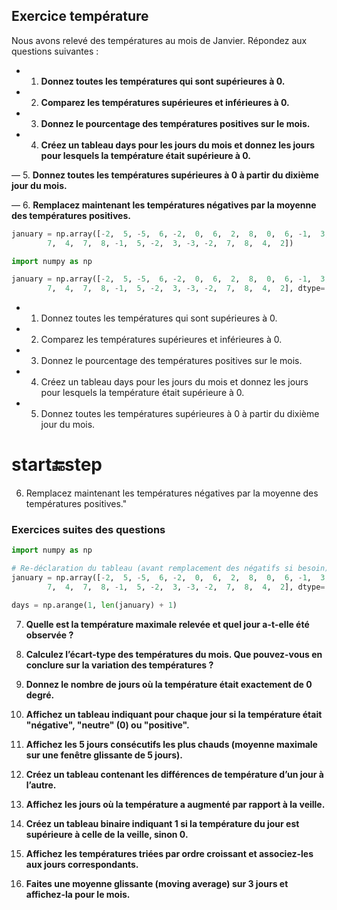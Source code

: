 ## Exercice température

Nous avons relevé des températures au mois de Janvier. Répondez aux questions suivantes :

- 1. **Donnez toutes les températures qui sont supérieures à 0.**

- 2. **Comparez les températures supérieures et inférieures à 0.**

- 3. **Donnez le pourcentage des températures positives sur le mois.**

- 4. **Créez un tableau days pour les jours du mois et donnez les jours pour lesquels la température était supérieure à 0.**

— 5. **Donnez toutes les températures supérieures à 0 à partir du dixième jour du mois.**

— 6. **Remplacez maintenant les températures négatives par la moyenne des températures positives.**


```python
january = np.array([-2,  5, -5,  6, -2,  0,  6,  2,  8,  0,  6, -1,  3,  3,  7,  0, -5,
        7,  4,  7,  8, -1,  5, -2,  3, -3, -2,  7,  8,  4,  2])
```

```python
import numpy as np 

january = np.array([-2,  5, -5,  6, -2,  0,  6,  2,  8,  0,  6, -1,  3,  3,  7,  0, -5,
        7,  4,  7,  8, -1,  5, -2,  3, -3, -2,  7,  8,  4,  2], dtype='float64')

```

- 1. Donnez toutes les températures qui sont supérieures à 0.


- 2. Comparez les températures supérieures et inférieures à 0.


- 3. Donnez le pourcentage des températures positives sur le mois.


- 4. Créez un tableau days pour les jours du mois et donnez les jours pour lesquels la température était supérieure à 0.

- 5. Donnez toutes les températures supérieures à 0 à partir du dixième jour du mois.


# start:end:step


6. Remplacez maintenant les températures négatives par la moyenne des températures positives."

### Exercices suites des questions

```python
import numpy as np

# Re-déclaration du tableau (avant remplacement des négatifs si besoin)
january = np.array([-2,  5, -5,  6, -2,  0,  6,  2,  8,  0,  6, -1,  3,  3,  7,  0, -5,
        7,  4,  7,  8, -1,  5, -2,  3, -3, -2,  7,  8,  4,  2], dtype='float64')

days = np.arange(1, len(january) + 1)
```

7. **Quelle est la température maximale relevée et quel jour a-t-elle été observée ?**

8. **Calculez l’écart-type des températures du mois. Que pouvez-vous en conclure sur la variation des températures ?**

9. **Donnez le nombre de jours où la température était exactement de 0 degré.**

10. **Affichez un tableau indiquant pour chaque jour si la température était "négative", "neutre" (0) ou "positive".**

11. **Affichez les 5 jours consécutifs les plus chauds (moyenne maximale sur une fenêtre glissante de 5 jours).**

12. **Créez un tableau contenant les différences de température d’un jour à l’autre.**

13. **Affichez les jours où la température a augmenté par rapport à la veille.**

14. **Créez un tableau binaire indiquant 1 si la température du jour est supérieure à celle de la veille, sinon 0.**

15. **Affichez les températures triées par ordre croissant et associez-les aux jours correspondants.**

16. **Faites une moyenne glissante (moving average) sur 3 jours et affichez-la pour le mois.**
